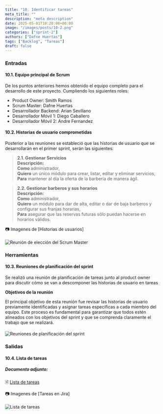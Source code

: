 ```yaml
---
title: "10. Identificar tareas"
meta_title: ""
description: "meta description"
date: 2025-05-01T10:20:00+00:00
image: "/images/posts/10-2.png"
categories: ["sprint-2"]
authors: ["Dafne Huertas"]
tags: ["Backlog", "Tareas"]
draft: false
---
```

### Entradas

#### 10.1. Equipo principal de Scrum
De los puntos anteriores hemos obtenido el equipo completo para el desarrollo de este proyecto. Cumpliendo los siguientes roles:

- Product Owner: Smith Ramos
- Scrum Master: Dafne Huertas
- Desarrollador Backend: Arian Sevillano
- Desarrollador Móvil 1: Diego Caballero
- Desarrollador Móvil 2: Andre Fernandez

#### 10.2. Historias de usuario comprometidas

Posterior a las reuniones se estableció que las historias de usuario que se desarrollarán en el primer sprint, serán las siguientes:

> **2.1. Gestionar Servicios**  
> **Descripción:**  
> **Como** administrador,  
> **Quiero** un único módulo para crear, listar, editar y eliminar servicios,  
> **Para** mantener al día la oferta de la barbería de manera ágil.

> **2.2. Gestionar barberos y sus horarios**  
> **Descripción:**  
> **Como** administrador,  
> **Quiero** un módulo para dar de alta, editar o dar de baja barberos y configurar sus franjas horarias,  
> **Para** asegurar que las reservas futuras sólo puedan hacerse en horarios válidos.

 📷 Imagenes de [Historias de usuarios]
 <img src="/images/sprint_2/epica_historia.png" 
     alt="Reunión de elección del Scrum Master" 
     style="display: block; margin: 20px auto; max-width: 100%;" />

### Herramientas

#### 10.3. Reuniones de planificación del sprint
Se realizó una reunión de planificación de tareas junto al product owner para discutir cómo se van a descomponer las historias de usuario en tareas

**Objetivos de la reunión**

El principal objetivo de esta reunión fue revisar las historias de usuario previamente identificadas y asignar tareas específicas a cada miembro del equipo. Este proceso es fundamental para garantizar que todos estén alineados con los objetivos del sprint y que se comprenda claramente el trabajo que se realizará.

<img src="/images/sprint_2/reunion_scrum_team.png" 
     alt="Reuniones de planificación del sprint" 
     style="display: block; margin: 20px auto; max-width: 100%;" />

### Salidas

#### 10.4. Lista de tareas

##### **Documento adjunto:**
🗎 [Lista de tareas](https://docs.google.com/document/d/1hz3541Hj6foB77w7X7nruC1tG5B6bGsst5RV54BRSBY/edit?usp=sharing)

 📷 Imagenes de [Tareas en Jira]
 <img src="/images/sprint_2/tareas.png" 
     alt="Lista de tareas" 
     style="display: block; margin: 20px auto; max-width: 100%;" />